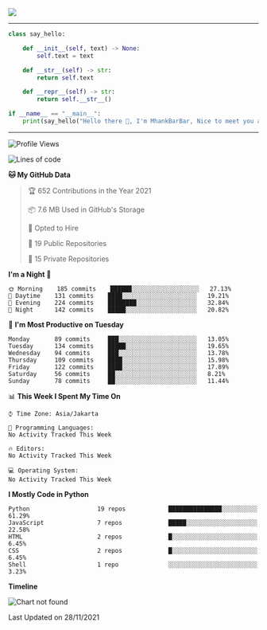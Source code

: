 <img align="center" height="auto" src="https://github.com/MhankBarBar/MhankBarBar/blob/master/img/1.jpg"/>
<!--
___
![Metrics](https://github.com/MhankBarBar/MhankBarBar/blob/master/github-metrics.svg)
___
-->
<!--
[![ReadMe Card](https://github-readme-stats.vercel.app/api/pin/?username=mhankbarbar&repo=termux-wabot&theme=auto)](https://github.com/mhankbarbar/termux-wabot)
-->

---
```python
class say_hello:

    def __init__(self, text) -> None:
        self.text = text

    def __str__(self) -> str:
        return self.text

    def __repr__(self) -> str:
        return self.__str__()

if __name__ == "__main__":
    print(say_hello("Hello there 👋, I'm MhankBarBar, Nice to meet you all!"))
```
---
<!--START_SECTION:waka-->
![Profile Views](http://img.shields.io/badge/Profile%20Views-273-blue)

![Lines of code](https://img.shields.io/badge/From%20Hello%20World%20I%27ve%20Written-4.6%20million%20lines%20of%20code-blue)

**🐱 My GitHub Data** 

> 🏆 652 Contributions in the Year 2021
 > 
> 📦 7.6 MB Used in GitHub's Storage 
 > 
> 💼 Opted to Hire
 > 
> 📜 19 Public Repositories 
 > 
> 🔑 15 Private Repositories  
 > 
**I'm a Night 🦉** 

```text
🌞 Morning    185 commits    ██████░░░░░░░░░░░░░░░░░░░   27.13% 
🌆 Daytime    131 commits    ████░░░░░░░░░░░░░░░░░░░░░   19.21% 
🌃 Evening    224 commits    ████████░░░░░░░░░░░░░░░░░   32.84% 
🌙 Night      142 commits    █████░░░░░░░░░░░░░░░░░░░░   20.82%

```
📅 **I'm Most Productive on Tuesday** 

```text
Monday       89 commits     ███░░░░░░░░░░░░░░░░░░░░░░   13.05% 
Tuesday      134 commits    █████░░░░░░░░░░░░░░░░░░░░   19.65% 
Wednesday    94 commits     ███░░░░░░░░░░░░░░░░░░░░░░   13.78% 
Thursday     109 commits    ████░░░░░░░░░░░░░░░░░░░░░   15.98% 
Friday       122 commits    ████░░░░░░░░░░░░░░░░░░░░░   17.89% 
Saturday     56 commits     ██░░░░░░░░░░░░░░░░░░░░░░░   8.21% 
Sunday       78 commits     ██░░░░░░░░░░░░░░░░░░░░░░░   11.44%

```


📊 **This Week I Spent My Time On** 

```text
⌚︎ Time Zone: Asia/Jakarta

💬 Programming Languages: 
No Activity Tracked This Week

🔥 Editors: 
No Activity Tracked This Week

💻 Operating System: 
No Activity Tracked This Week

```

**I Mostly Code in Python** 

```text
Python                   19 repos            ███████████████░░░░░░░░░░   61.29% 
JavaScript               7 repos             █████░░░░░░░░░░░░░░░░░░░░   22.58% 
HTML                     2 repos             █░░░░░░░░░░░░░░░░░░░░░░░░   6.45% 
CSS                      2 repos             █░░░░░░░░░░░░░░░░░░░░░░░░   6.45% 
Shell                    1 repo              ░░░░░░░░░░░░░░░░░░░░░░░░░   3.23%

```


**Timeline**

![Chart not found](https://raw.githubusercontent.com/MhankBarBar/MhankBarBar/master/charts/bar_graph.png) 


 Last Updated on 28/11/2021
<!--END_SECTION:waka-->

